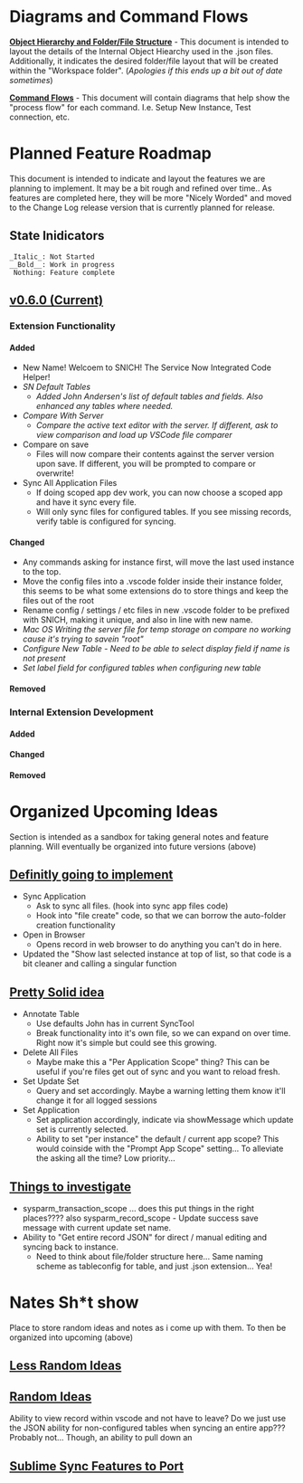 # Diagrams and Command Flows

[__Object Hierarchy and Folder/File Structure__](https://www.lucidchart.com/invitations/accept/9311c598-a1ee-47b5-86a4-6a88d12fd003) - This document is intended to layout the details of the Internal Object Hiearchy used in the .json files. Additionally, it indicates the desired folder/file layout that will be created within the "Workspace folder". (_Apologies if this ends up a bit out of date sometimes_)

[__Command Flows__]() - This document will contain diagrams that help show the "process flow" for each command. I.e. Setup New Instance, Test connection, etc.

# Planned Feature Roadmap
This document is intended to indicate and layout the features we are planning to implement. It may be a bit rough and refined over time.. As features are completed here, they will be more "Nicely Worded" and moved to the Change Log release version that is currently planned for release.

## State Inidicators
    _Italic_: Not Started
    __Bold__: Work in progress
     Nothing: Feature complete

## [v0.6.0 (Current)]()

### Extension Functionality
#### Added
- New Name! Welcoem to SNICH! The Service Now Integrated Code Helper!
- _SN Default Tables_
    - _Added John Andersen's list of default tables and fields. Also enhanced any tables where needed._
- _Compare With Server_
    - _Compare the active text editor with the server. If different, ask to view comparison and load up VSCode file comparer_
- Compare on save
    - Files will now compare their contents against the server version upon save. If different, you will be prompted to compare or overwrite!
- Sync All Application Files
    - If doing scoped app dev work, you can now choose a scoped app and have it sync every file.
    - Will only sync files for configured tables. If you see missing records, verify table is configured for syncing. 

        
#### Changed
- Any commands asking for instance first, will move the last used instance to the top.
- Move the config files into a .vscode folder inside their instance folder, this seems to be what some extensions do to store things and keep the files out of the root
- Rename config / settings / etc files in new .vscode folder to be prefixed with SNICH, making it unique, and also in line with new name. 
- _Mac OS Writing the server file for temp storage on compare no working cause it's trying to savein "root"_
- _Configure New Table - Need to be able to select display field if name is not present_
- _Set label field for configured tables when configuring new table_

#### Removed


### Internal Extension Development

#### Added

#### Changed

#### Removed



Organized Upcoming Ideas
==================================================================================
Section is intended as a sandbox for taking general notes and feature planning. Will eventually be organized into future versions (above)

## [Definitly going to implement]()

- Sync Application
    - Ask to sync all files. (hook into sync app files code) 
    - Hook into "file create" code, so that we can borrow the auto-folder creation functionality
- Open in Browser 
    - Opens record in web browser to do anything you can't do in here. 
- Updated the "Show last selected instance at top of list, so that code is a bit cleaner and calling a singular function
    

## [Pretty Solid idea]()
- Annotate Table
    - Use defaults John has in current SyncTool
    - Break functionality into it's own file, so we can expand on over time. Right now it's simple but could see this growing. 
- Delete All Files
    - Maybe make this a "Per Application Scope" thing? This can be useful if you're files get out of sync and you want to reload fresh.
- Set Update Set
    - Query and set accordingly. Maybe a warning letting them know it'll change it for all logged sessions
- Set Application
    - Set application accordingly, indicate via showMessage which update set is currently selected. 
    - Ability to set "per instance" the default / current app scope? This would coinside with the "Prompt App Scope" setting... To alleviate the asking all the time? Low priority...


## [Things to investigate]()
- sysparm_transaction_scope  ... does this put things in the right places???? also sysparm_record_scope
        - Update success save message with current update set name.
- Ability to "Get entire record JSON" for direct / manual editing and syncing back to instance. 
    - Need to think about file/folder structure here... Same naming scheme as tableconfig for table, and just .json extension... Yea!


Nates Sh*t show
==================================================================================
Place to store random ideas and notes as i come up with them. To then be organized into upcoming (above)

## [Less Random Ideas]()

## [Random Ideas]()
Ability to view record within vscode and not have to leave? 
Do we just use the JSON ability for non-configured tables when syncing an entire app??? Probably not... 
Though, an ability to pull down an 


## [Sublime Sync Features to Port]()
